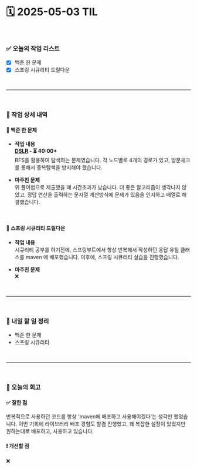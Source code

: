 # 🗓️ 2025-05-03 TIL

<br>

### ✅ 오늘의 작업 리스트  
- [x] 백준 한 문제
- [x] 스프링 시큐리티 드릴다운    

<br>

---

<br>

### 📌 작업 상세 내역  

#### 🔹 백준 한 문제
- **작업 내용**<br>
**[DSLR](https://www.acmicpc.net/problem/9019) - ⏳ 40:00+**<br>
BFS를 활용하여 탐색하는 문제였습니다. 각 노드별로 4개의 경로가 있고, 방문체크를 통해서 중복탐색을 방지해야 했습니다.

- **마주친 문제**<br>
위 풀이법으로 제출했을 때 시간초과가 났습니다. 더 좋은 알고리즘이 생각나지 않았고, 정답 연산을 출력하는 문자열 계산방식에 문제가 있음을 인지하고 배열로 해결했습니다.

<br>

#### 🔹 스프링 시큐리티 드릴다운    
- **작업 내용**<br>
시큐리티 공부를 하기전에, 스프링부트에서 항상 반복해서 작성하던 응답 유틸 클래스를 maven 에 배포했습니다. 이후에, 스프링 시큐리티 실습을 진행했습니다. 

- **마주친 문제**<br>
❌

<br>

---

<br>

### 🚀 내일 할 일 정리  

- 백준 한 문제
- 스프링 시큐리티

<br>

---

<br>

### 🧐 오늘의 회고  

#### ✅ 잘한 점
반복적으로 사용하던 코드를 항상 'maven에 배포하고 사용해야겠다'는 생각만 했었습니다. 이번 기회에 라이브러리 배포 경험도 할겸 진행했고, 꽤 복잡한 설정이 있었지만 원하는대로 배포하고, 사용하고 있습니다.

#### ❗ 개선할 점
❌



<br><br><br>
